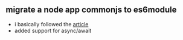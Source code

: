## migrate a node app commonjs to es6module ##
- i basically followed the [article](https://www.freecodecamp.org/news/how-to-enable-es6-and-beyond-syntax-with-node-and-express-68d3e11fe1ab/)
- added support for async/await